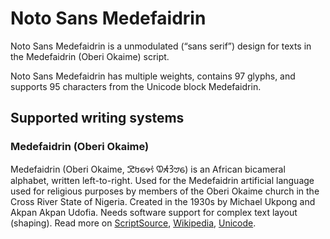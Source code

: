 
# Noto Sans Medefaidrin

Noto Sans Medefaidrin is a unmodulated (“sans serif”) design for texts in the Medefaidrin (Oberi Okaime) script. 

Noto Sans Medefaidrin has multiple weights, contains 97 glyphs, and supports 95 characters from the Unicode block Medefaidrin.


## Supported writing systems


### Medefaidrin (Oberi Okaime)

Medefaidrin (Oberi Okaime, 𖹝𖹰𖹯𖹼𖹫 𖹚𖹬𖹾𖹠𖹯) is an African bicameral alphabet, written left-to-right. Used for the Medefaidrin artificial language used for religious purposes by members of the Oberi Okaime church in the Cross River State of Nigeria. Created in the 1930s by Michael Ukpong and Akpan Akpan Udofia. Needs software support for complex text layout (shaping). Read more on [ScriptSource](https://scriptsource.org/scr/Medf), [Wikipedia](https://en.wikipedia.org/wiki/ISO_15924:Medf), [Unicode](https://www.unicode.org/versions/Unicode13.0.0/ch19.pdf#G58353).


